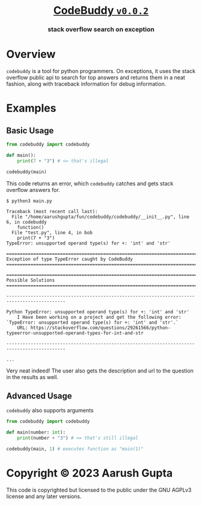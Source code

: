 <h1 align = "center"><a href = "https://pypi.org/project/codebuddy/">CodeBuddy <code>v0.0.2</code></a></h1>
<h3 align = "center">stack overflow search on exception</h3>

# Overview

`codebuddy` is a tool for python programmers. On exceptions, it uses the stack overflow public api to search for top answers and returns them in a neat fashion, along with traceback information for debug information.

# Examples

## Basic Usage

``` python
from codebuddy import codebuddy

def main():
    print(7 + "3") # <= that's illegal

codebuddy(main)
```

This code returns an error, which `codebuddy` catches and gets stack overflow answers for.

```
$ python3 main.py

Traceback (most recent call last):
  File "/home/aarushgupta/fun/codebuddy/codebuddy/__init__.py", line 6, in codebuddy
    function()
  File "test.py", line 4, in bob
    print(7 + "3")
TypeError: unsupported operand type(s) for +: 'int' and 'str'

============================================================================================
Exception of type TypeError caught by CodeBuddy
============================================================================================

============================================================================================
Possible Solutions
============================================================================================

--------------------------------------------------------------------------------------------

Python TypeError: unsupported operand type(s) for +: 'int' and 'str'
    I Have been working on a project and get the following error: `TypeError: unsupported operand type(s) for +: 'int' and 'str'.`
    URL: https://stackoverflow.com/questions/29261566/python-typeerror-unsupported-operand-types-for-int-and-str

--------------------------------------------------------------------------------------------

...
```

Very neat indeed! The user also gets the description and url to the question in the results as well.

## Advanced Usage

`codebuddy` also supports arguments

``` python
from codebuddy import codebuddy

def main(number: int):
    print(number + "3") # <= that's still illegal

codebuddy(main, 1) # executes function as "main(1)"
```

# Copyright &copy; 2023 Aarush Gupta
This code is copyrighted but licensed to the public under the GNU AGPLv3 license and any later versions.
